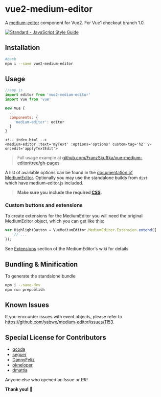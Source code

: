 # vue2-medium-editor
A [medium-editor](https://github.com/yabwe/medium-editor) component for Vue2. For Vue1 checkout branch 1.0.

[![Standard - JavaScript Style Guide](https://cdn.rawgit.com/feross/standard/master/badge.svg)](https://github.com/feross/standard)

## Installation

```bash
#bash
npm i --save vue2-medium-editor
```

## Usage
```javascript
//app.js
import editor from 'vue2-medium-editor'
import Vue from 'vue'

new Vue {
  ...
  components: {
    'medium-editor': editor
  }
}
```
```vue
<!-- index.html -->
<medium-editor :text='myText' :options='options' custom-tag='h2' v-on:edit='applyTextEdit'>
```

> Full usage example at [github.com/FranzSkuffka/vue-medium-editor/tree/gh-pages](https://github.com/FranzSkuffka/vue-medium-editor/tree/gh-pages)

A list of available options can be found in the [documentation of MediumEditor](https://github.com/yabwe/medium-editor#core-options).
Optionally you may use the standalone builds from `dist` which have medium-editor.js included.

> **Make sure you include the required [CSS](https://github.com/yabwe/medium-editor/tree/master/dist/css).**

### Custom buttons and extensions
To create extensions for the MediumEditor you will need the original MediumEditor object, which
you can get like this:

```javascript
var HighlightButton = VueMediumEditor.MediumEditor.Extension.extend({
    // ...
});
```

See [Extensions](https://github.com/yabwe/medium-editor/tree/master/src/js/extensions)
section of the MediumEditor's wiki for details.

## Bundling & Minification

To generate the standalone bundle
```bash
npm i --save-dev
npm run prepublish
```

## Known Issues
If you encounter issues with event objects, please refer to https://github.com/yabwe/medium-editor/issues/1153.

## Special License for Contributors

- [gcoda](https://github.com/gcoda)
- [seguer](https://github.com/seguer)
- [DannyFeliz](https://github.com/DannyFeliz)
- [okneloper](https://github.com/okneloper)
- [dmattia](https://github.com/dmattia)

Anyone else who opened an Issue or PR!

**Thank you!** :tada:
